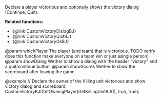 Declare a player victorious
and optionally shows the victory dialog (Continue, Quit).

**Related functions:**
* {@link CustomVictoryDialogBJ}
* {@link CustomVictoryQuitBJ}
* {@link CustomVictoryOkBJ}

@param whichPlayer The player (and team) that is victorious. TODO verify does this function make everyone on a team win or just asingle person)
@param showDialog Wether to show a dialog with the header "victory" and a quit/continue button.
@param showScores Wether to show the scoreboard after leaving the game.
 
@example
// Declare the owner of the Killing unit victorious and show victory dialog and scoreboard
CustomVictoryBJ(GetOwningPlayer(GetKillingUnitBJ()), true, true);
 